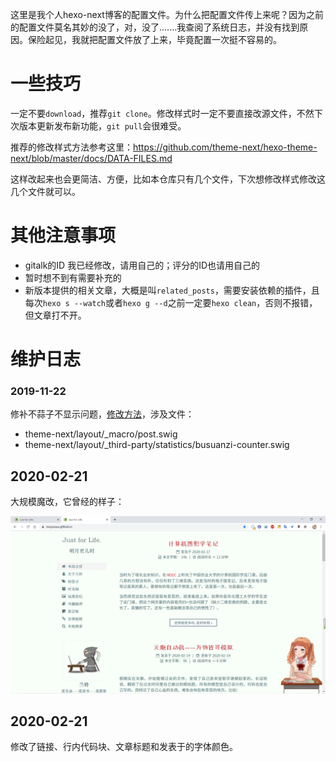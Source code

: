
这里是我个人hexo-next博客的配置文件。为什么把配置文件传上来呢？因为之前的配置文件莫名其妙的没了，对，没了.......我查阅了系统日志，并没有找到原因。保险起见，我就把配置文件放了上来，毕竟配置一次挺不容易的。

# 一些技巧

一定不要`download`，推荐`git clone`。修改样式时一定不要直接改源文件，不然下次版本更新发布新功能，`git pull`会很难受。

推荐的修改样式方法参考这里：https://github.com/theme-next/hexo-theme-next/blob/master/docs/DATA-FILES.md

这样改起来也会更简洁、方便，比如本仓库只有几个文件，下次想修改样式修改这几个文件就可以。

# 其他注意事项

- gitalk的ID 我已经修改，请用自己的；评分的ID也请用自己的
- 暂时想不到有需要补充的
- 新版本提供的相关文章，大概是叫`related_posts`，需要安装依赖的插件，且每次`hexo s --watch`或者`hexo g --d`之前一定要`hexo clean`，否则不报错，但文章打不开。

# 维护日志

### 2019-11-22

修补不蒜子不显示问题，[修改方法](https://muyuuuu.github.io/2019/11/22/busuanzi-notdisplay/)，涉及文件：
- theme-next/layout/_macro/post.swig
- theme-next/layout/_third-party/statistics/busuanzi-counter.swig

## 2020-02-21

大规模魔改，它曾经的样子：

![](log1.png)

## 2020-02-21

修改了链接、行内代码块、文章标题和发表于的字体颜色。